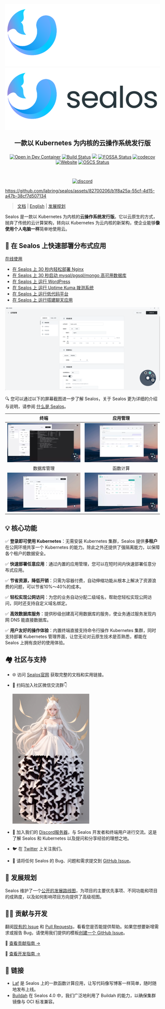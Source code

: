 <h2 align="center">

![](/docs/4.0/img/sealos-left-dark.png#gh-dark-mode-only)
![](/docs/4.0/img/sealos-left.png#gh-light-mode-only)

一款以 Kubernetes 为内核的云操作系统发行版

</h2>

<div align="center">

[![Open in Dev Container](https://img.shields.io/static/v1?label=Dev%20Container&message=Open&color=blue&logo=visualstudiocode)](https://vscode.dev/github/labring/sealos)
[![Build Status](https://github.com/labring/sealos/actions/workflows/release.yml/badge.svg)](https://github.com/labring/sealos/actions)
[![](https://img.shields.io/docker/pulls/labring/kubernetes)](https://hub.docker.com/r/labring/kubernetes)
[![FOSSA Status](https://app.fossa.com/api/projects/git%2Bgithub.com%2Flabring%2Fsealos.svg?type=shield)](https://app.fossa.com/projects/git%2Bgithub.com%2Flabring%2Fsealos?ref=badge_shield)
[![codecov](https://codecov.io/gh/labring/sealos/branch/main/graph/badge.svg?token=e41ZDcj06N)](https://codecov.io/gh/labring/sealos)
[![Website](https://img.shields.io/website?url=https%3A%2F%2Fpostwoman.io&logo=Postwoman)](https://sealos.io)
[![OSCS Status](https://www.oscs1024.com/platform/badge/labring/sealos.svg?size=small)](https://www.oscs1024.com/project/labring/sealos?ref=badge_small)

<br />

[![discord](https://theme.zdassets.com/theme_assets/678183/cc59daa07820943e943c2fc283b9079d7003ff76.svg)](https://discord.gg/qzBmGGZGk7)

</div>

https://github.com/labring/sealos/assets/82700206/b1f8a25a-55cf-4d15-a47b-38cf7d507134

> [文档](https://www.sealos.io/docs/Intro) | [English](README.md) | [发展规划](https://github.com/orgs/labring/projects/4/views/9)

Sealos 是一款以 Kubernetes 为内核的**云操作系统发行版**。它以云原生的方式，抛弃了传统的云计算架构，转向以 Kubernetes 为云内核的新架构，使企业能够**像使用个人电脑一样**简单地使用云。


## 🚀 在 Sealos 上快速部署分布式应用

[在线使用](https://cloud.sealos.io)

* [在 Sealos 上 30 秒内轻松部署 Nginx](https://sealos.io/docs/quick-start/install-apps-with-app-launchpad)
* [在 Sealos 上 30 秒启动 mysql/pgsql/mongo 高可用数据库](https://sealos.io/docs/quick-start/install-db-with-database)
* [在 Sealos 上 运行 WordPress](https://sealos.io/docs/examples/blog-platform/install-wordpress)
* [在 Sealos 上 运行 Uptime Kuma 拨测系统](https://sealos.io/docs/examples/dial-testing-system/install-uptime-kuma)
* [在 Sealos 上 运行低代码平台](https://sealos.io/docs/category/low-code-platform)
* [在 Sealos 上 运行搭建聊天应用](https://sealos.io/docs/examples/social-communication/install-tailchat)

![](/docs/4.0/img/app-launchpad-zh.png)

🔍 您可以通过以下的屏幕截图进一步了解 Sealos，关于 Sealos 更为详细的介绍与说明，请参阅 [什么是 Sealos](https://sealos.io/docs/Intro)。

<div align="center">

| 终端 | 应用管理 |
| :---: | :---: |
| ![](/docs/4.0/img/terminal-zh.webp) | ![](/docs/4.0/img/app-launchpad-1-zh.webp) |
| 数据库管理 | 函数计算 |
| ![](/docs/4.0/img/database-zh.webp) | ![](/docs/4.0/img/laf-zh.webp) |

</div>

## 💡 核心功能

✅ **登录即可使用 Kubernetes**：无需安装 Kubernetes 集群，Sealos 提供**多租户**在公网环境共享一个 Kubernetes 的能力。除此之外还提供了强隔离能力，以保障各个租户的数据安全。

✅ **快速部署任意应用**：通过内置的应用管理，您可以在短时间内快速部署任意分布式应用。

✅ **节省资源，降低开销**：只需为容器付费，自动伸缩功能从根本上解决了资源浪费的问题，可以节省10%～40%的成本。

✅ **轻松实现公网访问**：为您的业务自动分配二级域名，帮助您轻松实现公网访问，同时还支持自定义域名绑定。

✅ **高效数据库服务**：提供秒级创建高可用数据库的服务，使业务通过服务发现内网 DNS 能直接数据库。

✅ **用户友好的操作体验**：内置终端直接支持命令行操作 Kubernetes 集群，同时支持部署 Kubernetes 管理界面，让您无论对云原生技术是否熟悉，都能在 Sealos 上拥有良好的使用体验。


## 🏘️ 社区与支持

- 🌐 访问 [Sealos官网](https://sealos.io/) 获取完整的文档和实用链接。

- 📱 扫码加入社区微信交流群👇

  <img style="width: 250px;" src="/docs/4.0/img/sealos-qr-code.jpg">

- 💬 加入我们的 [Discord服务器](https://discord.gg/qzBmGGZGk7)，与 Sealos 开发者和终端用户进行交流。这是了解 Sealos 和 Kubernetes 以及提问和分享经验的理想之地。

- 🐦 在 [Twitter](https://twitter.com/sealosio) 上关注我们。

- 🐞 请将任何 Sealos 的 Bug、问题和需求提交到 [GitHub Issue](https://github.com/labring/sealos/issues/new/choose)。

## 🚧 发展规划

Sealos 维护了一个[公开的发展路线图](https://github.com/orgs/labring/projects/4/views/9)，为项目的主要优先事项、不同功能和项目的成熟度，以及如何影响项目方向提供了高级视图。

## 👩‍💻 贡献与开发

翻阅[现有的 Issue](https://github.com/labring/sealos/issues?q=is%3Aissue+is%3Aopen+sort%3Aupdated-desc) 和 [Pull Requests](https://github.com/labring/sealos/pulls?q=is%3Apr+is%3Aopen+sort%3Aupdated-desc)，看看您是否能提供帮助。如果您想要新增需求或报告 Bug，请使用我们提供的模板[创建一个 GitHub Issue](https://github.com/labring/sealos/issues/new/choose)。

📖 [查看贡献指南 →](./CONTRIBUTING.md)

🔧 [查看开发指南 →](./DEVELOPGUIDE.md)

## 🔗 链接

- [Laf](https://github.com/labring/laf) 是 Sealos 上的一款函数计算应用，让写代码像写博客一样简单，随时随地发布上线。
- [Buildah](https://github.com/containers/buildah) 在 Sealos 4.0 中，我们广泛地利用了 Buildah 的能力，以确保集群镜像与 OCI 标准兼容。

<!-- ## License -->

<!-- [![FOSSA Status](https://app.fossa.com/api/projects/git%2Bgithub.com%2Flabring%2Fsealos.svg?type=large)](https://app.fossa.com/projects/git%2Bgithub.com%2Flabring%2Fsealos?ref=badge_large) -->
